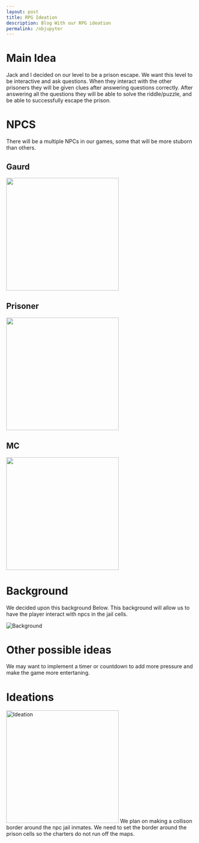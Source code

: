 ```yaml
---
layout: post
title: RPG Ideation
description: Blog With our RPG ideation
permalink: /nbjupyter
---
```


# Main Idea
Jack and I decided on our level to be a prison escape. We want this level to be interactive and ask questions. When they interact with the other prisoners they will be given clues after answering questions correctly. After answering all the questions they will be able to solve the riddle/puzzle, and be able to successfully escape the prison. 

# NPCS
There will be a multiple NPCs in our games, some that will be more stuborn than others.

## Gaurd
<img src="https://github.com/user-attachments/assets/d9df8ab1-30f0-42d6-8b95-09ee86cd79d9" width="300">

## Prisoner
<img src="https://github.com/user-attachments/assets/46515b57-d2d0-47c2-8adf-131456e3e4dd" width="300">

## MC
<img src="https://github.com/user-attachments/assets/b1faceb2-d59e-470a-be00-f805d015eadb" width="300">


# Background
We decided upon this background Below. This background will allow us to have the player interact with npcs in the jail cells. 

![Background](https://github.com/user-attachments/assets/0c88065f-867b-4106-8221-2db7e7e81c94)

# Other possible ideas
We may want to implement a timer or countdown to add more pressure and make the game more entertaning. 






# Ideations
<img width="300" alt="Ideation" src="https://github.com/user-attachments/assets/774848d5-b209-49d1-b60e-8c1bf6103cfa" />
We plan on making a collison border around the npc jail inmates. We need to set the border around the prison cells so the charters do not run off the maps.
